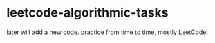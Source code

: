 # leetcode-algorithmic-tasks

later will add a new code.
practice from time to time,
mostly LeetCode.


